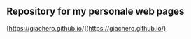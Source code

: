 Repository for my personale web pages
-------------------------------------------

[https://giachero.github.io/](https://giachero.github.io/)
